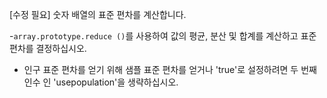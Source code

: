 [수정 필요]
숫자 배열의 표준 편차를 계산합니다.

-`array.prototype.reduce ()`를 사용하여 값의 평균, 분산 및 합계를 계산하고 표준 편차를 결정하십시오.
- 인구 표준 편차를 얻기 위해 샘플 표준 편차를 얻거나 'true'로 설정하려면 두 번째 인수 인 'usepopulation'을 생략하십시오.